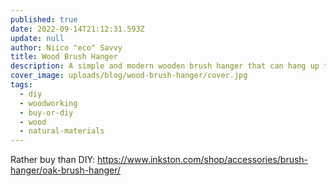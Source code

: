 ```yaml
---
published: true
date: 2022-09-14T21:12:31.593Z
update: null
author: Niico "eco" Savvy
title: Wood Brush Hanger
description: A simple and modern wooden brush hanger that can hang up to 12 brushes.
cover_image: uploads/blog/wood-brush-hanger/cover.jpg
tags:
  - diy
  - woodworking
  - buy-or-diy
  - wood
  - natural-materials
---
```


Rather buy than DIY: https://www.inkston.com/shop/accessories/brush-hanger/oak-brush-hanger/
